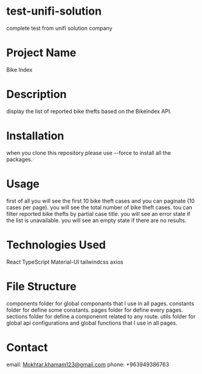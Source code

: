 # test-unifi-solution
complete test from unifi solution company

# Project Name
Bike Index

# Description
display the list of reported bike thefts based on the Bikeindex API.

# Installation
when you clone this repository please use --force to install all the packages.

# Usage
first of all you will see the first 10 bike theft cases and you can paginate (10 cases per page).
you will see the total number of bike theft cases.
tou can filter reported bike thefts by partial case title.
you will see  an error state if the list is unavailable.
you will see  an empty state if there are no results.

# Technologies Used
React
TypeScript
Material-UI
tailwindcss
axios

# File Structure
components folder for global componants that I use in all pages.
constants folder for define some constants.
pages folder for define every pages.
sections folder for define a componennt related to any route.
utils folder for global api configurations and global functions that I use in all pages.

# Contact
email: Mokhtar.khamam123@gmail.com
phone: +963949386763


